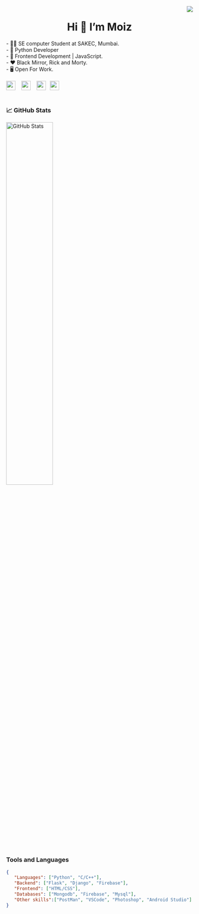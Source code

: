 
<img align='right' src='https://github.com/TheDudeThatCode/TheDudeThatCode/blob/master/Assets/Developer.gif'>
<h1 align="center"> Hi 👋 I’m Moiz </h1>
<div>
- 👨‍🎓 SE computer Student at SAKEC, Mumbai.<br>
- 💯 Python Developer<br>
- 🔰 Frontend Development | JavaScript.<br>
- ❤️ Black Mirror, Rick and Morty.<br>
- 🖥️ Open For Work.
</div>
<br>
<div>
  <a href='https://www.instagram.com/mr._.moiz/'><img width='25px' height='25px' src='https://github.com/TheDudeThatCode/TheDudeThatCode/blob/master/Assets/Instagram.svg'></a>&nbsp;&nbsp;&nbsp;
  <a href='mailto:techboyy6@gmail.com'><img width='25px' height='25px' src='https://github.com/TheDudeThatCode/TheDudeThatCode/blob/master/Assets/Gmail.svg'></a> &nbsp;&nbsp;
  <a href='https://twitter.com/MoiZ__2001?s=08'><img width='25px' height='25px' src='https://github.com/TheDudeThatCode/TheDudeThatCode/blob/master/Assets/Twitter.svg'></a> &nbsp;
  <a href='https://www.linkedin.com/in/moiz-rajkotwala'><img width='25px' height='25px' src='https://github.com/TheDudeThatCode/TheDudeThatCode/blob/master/Assets/Linkedin.svg'></a>&nbsp;&nbsp;&nbsp;
</div>
<br/>
<div>
  <h3>📈 GitHub Stats</h3>
  <img src="https://github-readme-stats.vercel.app/api?username=TechBoyy6&show_icons=true&theme=chartreuse-light" alt="GitHub Stats" align="center" width="50%" />
</div>
<div>
  <h3 align='left'>Tools and Languages</h3>
  
```json
{
   "Languages": ["Python", "C/C++"],
   "Backend": ["Flask", "Django", "Firebase"],
   "Frontend": ["HTML/CSS"],
   "Databases": ["Mongodb", "Firebase", "Mysql"],
   "Other skills":["PostMan", "VSCode", "Photoshop", "Android Studio"]
}
```
</div>

<!---
TechBoyy6/TechBoyy6 is a ✨ special ✨ repository because its `README.md` (this file) appears on your GitHub profile.
You can click the Preview link to take a look at your changes.
--->
